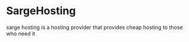 # SargeHosting
sarge hosting is a hosting provider that provides cheap hosting to those who need it
